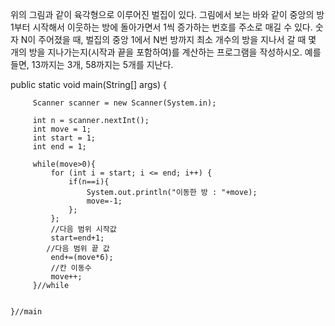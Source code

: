 	
  
  위의 그림과 같이 육각형으로 이루어진 벌집이 있다. 
  그림에서 보는 바와 같이 중앙의 방 1부터 시작해서 이웃하는 방에 돌아가면서 1씩 증가하는 번호를 주소로 매길 수 있다. 
  숫자 N이 주어졌을 때, 벌집의 중앙 1에서 N번 방까지 최소 개수의 방을 지나서 갈 때 몇 개의 방을 지나가는지(시작과 끝을 포함하여)를 계산하는 프로그램을 작성하시오. 
  예를 들면, 13까지는 3개, 58까지는 5개를 지난다.
  
  
  
  
  
  
  
  public static void main(String[] args) {
		 
		 Scanner scanner = new Scanner(System.in);
		 
		 int n = scanner.nextInt();
		 int move = 1;
		 int start = 1;
		 int end = 1;

		 while(move>0){			 
			 for (int i = start; i <= end; i++) {
				 if(n==i){
					 System.out.println("이동한 방 : "+move);
					 move=-1;
				 };
			 };
			 //다음 범위 시작값
			 start=end+1;
			//다음 범위 끝 값
			 end+=(move*6);
			 //칸 이동수
			 move++;
		 }//while		 
		 

	}//main
